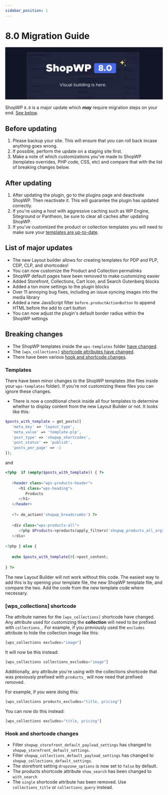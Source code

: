 ```yaml
---
sidebar_position: 1
---
```


# 8.0 Migration Guide

![ShopWP 8.0](./assets/8-migration/marquee.jpg)

ShopWP `8.0` is a major update which _**may**_ require migration steps on your end. [See below](#breaking-changes).

## Before updating

1. Please backup your site. This will ensure that you can roll back incase anything goes wrong.
2. If possible, perform the update on a staging site first.
3. Make a note of which customizations you've made to ShopWP (templates overrides, PHP code, CSS, etc) and compare that with the list of breaking changes below.

## After updating

1. After updating the plugin, go to the plugins page and deactivate ShopWP. Then reactivate it. This will guarantee the plugin has updated correctly.
2. If you're using a host with aggressive caching such as WP Engine, Siteground or Pantheon, be sure to clear all caches after updating ShopWP.
3. If you've customized the product or collection templates you will need to make sure your [templates are up-to-date](#templates).

## List of major updates

- The new Layout builder allows for creating templates for PDP and PLP, CDP, CLP, and shortcodes!
- You can now customize the Product and Collection permalinks
- ShopWP default pages have been removed to make customizing easier
- Added Storefront, Collections, Cart Icon, and Search Gutenberg blocks
- Added a ton more settings to the plugin blocks
- Over 11 annoying bug fixes, including an issue syncing images into the media library
- Added a new JavaScript filter `before.productActionButton` to append HTML before the add to cart button
- You can now adjust the plugin's default border radius within the ShopWP settings

## Breaking changes

- The ShopWP templates inside the `wps-templates` folder [have changed](#templates).
- The `[wps_collections]` [shortcode attributes have changed](#wps_collections-shortcode).
- There have been various [hook and shortcode changes](#hook-and-shortcode-changes).

### Templates

There have been minor changes to the ShopWP templates (the files inside your `wps-templates` folder). If you're not customizing these files you can ignore these changes.

- There is now a conditional check inside all four templates to determine whether to display content from the new Layout Builder or not. It looks like this:

```php
$posts_with_template = get_posts([
   'meta_key' => 'layout_type',
   'meta_value' => 'template-plp',
   'post_type' => 'shopwp_shortcodes',
   'post_status' => 'publish',
   'posts_per_page' => -1
]);
```

and

```php
<?php  if (empty($posts_with_template)) { ?>

   <header class="wps-products-header">
      <h1 class="wps-heading">
         Products
      </h1>
   </header>

   <?= do_action('shopwp_breadcrumbs') ?>

   <div class="wps-products-all">
      <?php $Products->products(apply_filters('shopwp_products_all_args', $products_args)); ?>
   </div>

<?php } else {

   echo $posts_with_template[0]->post_content;

} ?>
```

The new Layout Builder will not work without this code. The easiest way to add this is by opening your template file, the new ShopWP template file, and compare the two. Add the code from the new template code where necessary.

### [wps_collections] shortcode

The attribute names for the `[wps_collections]` shortcode have changed. Any attribute used for customizing the **collection** will need to be prefixed with `collections_`. For example, if you previously used the `excludes` attribute to hide the collection image like this:

```php
[wps_collections excludes="image"]
```

It will now be this instead:

```php
[wps_collections collections_excludes="image"]
```

Additionally, any attribute you're using with the collections shortcode that was previously prefixed with `products_` will now need that prefixed removed.

For example, if you were doing this:

```php
[wps_collections products_excludes="title, pricing"]
```

You can now do this instead:

```php
[wps_collections excludes="title, pricing"]
```

### Hook and shortcode changes

- Filter `shopwp_storefront_default_payload_settings` has changed to `shopwp_storefront_default_settings`.
- Filter `shopwp_collections_default_payload_settings` has changed to `shopwp_collections_default_settings`.
- The storefront setting `dropzone_options` is now set to `false` by default.
- The products shortcode attribute `show_search` has been changed to `with_search`
- The `single` shortcode attribute has been removed. Use `collections_title` or `collections_query` instead.
